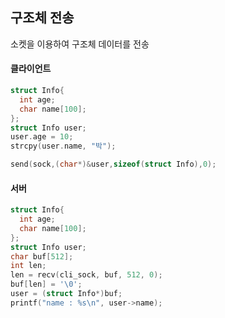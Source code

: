 ## 구조체 전송
소켓을 이용하여 구조체 데이터를 전송
#### 클라이언트
```c
struct Info{
  int age;
  char name[100];
};
struct Info user;
user.age = 10;
strcpy(user.name, "박");

send(sock,(char*)&user,sizeof(struct Info),0);
```
#### 서버
```c
struct Info{
  int age;
  char name[100];
};
struct Info user;
char buf[512];
int len;
len = recv(cli_sock, buf, 512, 0);
buf[len] = '\0';
user = (struct Info*)buf;
printf("name : %s\n", user->name);
```
